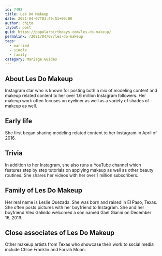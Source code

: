 ```yaml
---
id: 7492
title: Les Do Makeup
date: 2021-04-07T03:49:51+00:00
author: chito
layout: post
guid: https://popularbirthdays.com/les-do-makeup/
permalink: /2021/04/07/les-do-makeup  
tags:
  - married
  - single
  - family
category: Mariage Guides
---
```

<!--Content-->


          
          
## About Les Do Makeup



  Instagram star who is known for posting both a mix of modeling content and makeup related content to her over 1.6 million Instagram followers. Her makeup work often focuses on eyeliner as well as a variety of shades of makeup as well. 

                
                
## Early life



  She first began sharing modeling related content to her Instagram in April of 2016. 

                
                
## Trivia



  In addition to her Instagram, she also runs a YouTube channel which features step by step tutorials on applying makeup as well as other beauty routines. She shares her videos with her over 1 million subscribers. 

                
                
## Family of Les Do Makeup



  Her real name is Leslie Quezada. She was born and raised in El Paso, Texas. She often posts pictures with her boyfriend to Instagram. She and her boyfriend Vlex Galindo welcomed a son named Gael Gianni on December 16, 2019.

                
                
## Close associates of Les Do Makeup



  Other makeup artists from Texas who showcase their work to social media include Chloe Franklin and Farrah Moan. 

          
          